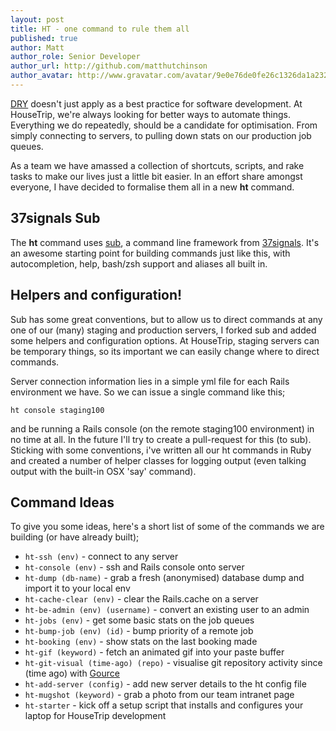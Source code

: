 ```yaml
---
layout: post
title: HT - one command to rule them all
published: true
author: Matt
author_role: Senior Developer
author_url: http://github.com/matthutchinson
author_avatar: http://www.gravatar.com/avatar/9e0e76de0fe26c1326da1a232d4dd2f2?s=36
---
```

[DRY](http://en.wikipedia.org/wiki/Don't_repeat_yourself) doesn't just apply as a best practice for software development.  At HouseTrip, we're always looking for better ways to automate things.  Everything we do repeatedly, should be a candidate for optimisation.  From simply connecting to servers, to pulling down stats on our production job queues.

As a team we have amassed a collection of shortcuts, scripts, and rake tasks to make our lives just a little bit easier.  In an effort share amongst everyone, I have decided to formalise them all in a new **ht** command.

## 37signals Sub

The **ht** command uses [sub](https://github.com/37signals/sub), a command line framework from [37signals](http://37signals.com/svn/posts/3264-automating-with-convention-introducing-sub).  It's an awesome starting point for building commands just like this, with autocompletion, help, bash/zsh support and aliases all built in.

## Helpers and configuration!

Sub has some great conventions, but to allow us to direct commands at any one of our (many) staging and production servers, I forked sub and added some helpers and configuration options.  At HouseTrip, staging servers can be temporary things, so its important we can easily change where to direct commands.

Server connection information lies in a simple yml file for each Rails environment we have.  So we can issue a single command like this;

`ht console staging100`

and be running a Rails console (on the remote staging100 environment) in no time at all.  In the future I'll try to create a pull-request for this (to sub).  Sticking with some conventions, i've written all our ht commands in Ruby and created a number of helper classes for logging output (even talking output with the built-in OSX 'say' command).

## Command Ideas

To give you some ideas, here's a short list of some of the commands we are building (or have already built);

* `ht-ssh (env)` - connect to any server
* `ht-console (env)` - ssh and Rails console onto server
* `ht-dump (db-name)` - grab a fresh (anonymised) database dump and import it to your local env
* `ht-cache-clear (env)` - clear the Rails.cache on a server
* `ht-be-admin (env) (username)` - convert an existing user to an admin
* `ht-jobs (env)` - get some basic stats on the job queues
* `ht-bump-job (env) (id)` - bump priority of a remote job
* `ht-booking (env)` - show stats on the last booking made
* `ht-gif (keyword)` - fetch an animated gif into your paste buffer
* `ht-git-visual (time-ago) (repo)` - visualise git repository activity since (time ago) with [Gource](http://code.google.com/p/gource/)
* `ht-add-server (config)` - add new server details to the ht config file
* `ht-mugshot (keyword)` - grab a photo from our team intranet page
* `ht-starter` - kick off a setup script that installs and configures your laptop for HouseTrip development
